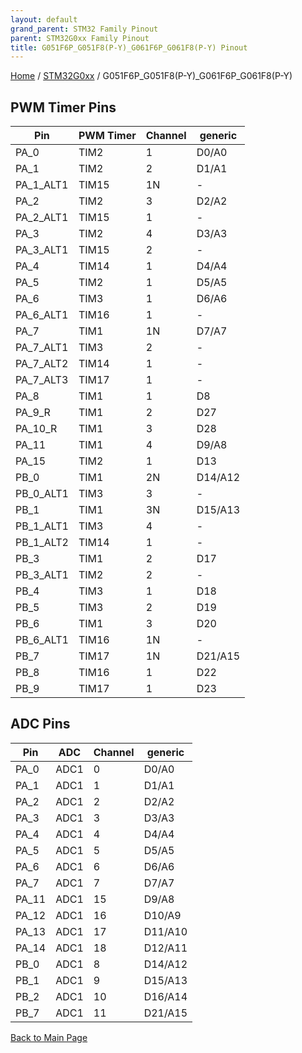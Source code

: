 ```yaml
---
layout: default
grand_parent: STM32 Family Pinout
parent: STM32G0xx Family Pinout
title: G051F6P_G051F8(P-Y)_G061F6P_G061F8(P-Y) Pinout
---
```


[Home](../../index.md) / [STM32G0xx](../index.md) / G051F6P_G051F8(P-Y)_G061F6P_G061F8(P-Y)

## PWM Timer Pins

| Pin | PWM Timer | Channel | generic |
| --- | --- | --- | --- |
| PA_0 | TIM2 | 1 | D0/A0 |
| PA_1 | TIM2 | 2 | D1/A1 |
| PA_1_ALT1 | TIM15 | 1N | - |
| PA_2 | TIM2 | 3 | D2/A2 |
| PA_2_ALT1 | TIM15 | 1 | - |
| PA_3 | TIM2 | 4 | D3/A3 |
| PA_3_ALT1 | TIM15 | 2 | - |
| PA_4 | TIM14 | 1 | D4/A4 |
| PA_5 | TIM2 | 1 | D5/A5 |
| PA_6 | TIM3 | 1 | D6/A6 |
| PA_6_ALT1 | TIM16 | 1 | - |
| PA_7 | TIM1 | 1N | D7/A7 |
| PA_7_ALT1 | TIM3 | 2 | - |
| PA_7_ALT2 | TIM14 | 1 | - |
| PA_7_ALT3 | TIM17 | 1 | - |
| PA_8 | TIM1 | 1 | D8 |
| PA_9_R | TIM1 | 2 | D27 |
| PA_10_R | TIM1 | 3 | D28 |
| PA_11 | TIM1 | 4 | D9/A8 |
| PA_15 | TIM2 | 1 | D13 |
| PB_0 | TIM1 | 2N | D14/A12 |
| PB_0_ALT1 | TIM3 | 3 | - |
| PB_1 | TIM1 | 3N | D15/A13 |
| PB_1_ALT1 | TIM3 | 4 | - |
| PB_1_ALT2 | TIM14 | 1 | - |
| PB_3 | TIM1 | 2 | D17 |
| PB_3_ALT1 | TIM2 | 2 | - |
| PB_4 | TIM3 | 1 | D18 |
| PB_5 | TIM3 | 2 | D19 |
| PB_6 | TIM1 | 3 | D20 |
| PB_6_ALT1 | TIM16 | 1N | - |
| PB_7 | TIM17 | 1N | D21/A15 |
| PB_8 | TIM16 | 1 | D22 |
| PB_9 | TIM17 | 1 | D23 |


## ADC Pins

| Pin | ADC | Channel | generic |
| --- | --- | --- | --- |
| PA_0 | ADC1 | 0 | D0/A0 |
| PA_1 | ADC1 | 1 | D1/A1 |
| PA_2 | ADC1 | 2 | D2/A2 |
| PA_3 | ADC1 | 3 | D3/A3 |
| PA_4 | ADC1 | 4 | D4/A4 |
| PA_5 | ADC1 | 5 | D5/A5 |
| PA_6 | ADC1 | 6 | D6/A6 |
| PA_7 | ADC1 | 7 | D7/A7 |
| PA_11 | ADC1 | 15 | D9/A8 |
| PA_12 | ADC1 | 16 | D10/A9 |
| PA_13 | ADC1 | 17 | D11/A10 |
| PA_14 | ADC1 | 18 | D12/A11 |
| PB_0 | ADC1 | 8 | D14/A12 |
| PB_1 | ADC1 | 9 | D15/A13 |
| PB_2 | ADC1 | 10 | D16/A14 |
| PB_7 | ADC1 | 11 | D21/A15 |


[Back to Main Page](../../index.md)